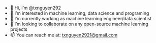 - 👋 Hi, I’m @txnguyen292
- 👀 I’m interested in machine learning, data science and programing
- 🌱 I’m currently working as machine learning engineer/data scientist
- 💞️ I’m looking to collaborate on any open-source machine learning projects
- 📫 You can reach me at: txnguyen2921@gmail.com

<!---
txnguyen292/txnguyen292 is a ✨ special ✨ repository because its `README.md` (this file) appears on your GitHub profile.
You can click the Preview link to take a look at your changes.
--->
